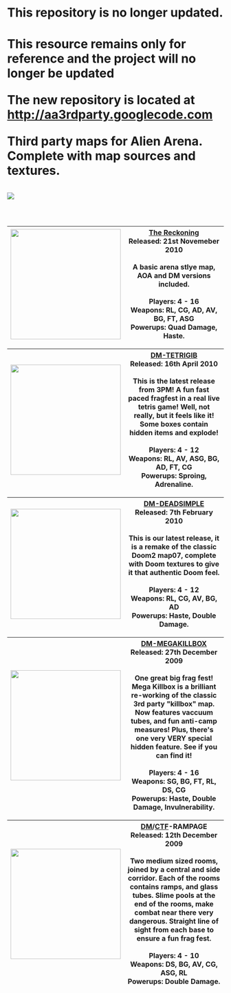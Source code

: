 <h1>This repository is no longer updated.<h1 />
<p><strong>This resource remains only for reference and the project will no longer be updated</strong></p>

<p>The new repository is located at <a href='http://aa3rdparty.googlecode.com'><a href='http://aa3rdparty.googlecode.com'>http://aa3rdparty.googlecode.com</a></a>

Third party maps for Alien Arena. Complete with map sources and textures.<br>
<br>
<img src='http://www.clanvp.com/3pm/new-header.jpg' align='center'>
<br>
<br>
<table><thead><th><img src='http://aa3rdpartymaps.googlecode.com/svn/trunk/arena/levelshots/dm-reckoning.jpg' width='256' height='256'></th><th><a href='http://aa3rdpartymaps.googlecode.com/files/reckoning.zip'>The Reckoning</a><br><b>Released: 21st Novemeber 2010</b><br><br> A basic arena stlye map, AOA and DM versions included.<br><br>Players: 4 - 16<br>Weapons: RL, CG, AD, AV, BG, FT, ASG<br>Powerups: Quad Damage, Haste. </th></thead><tbody></tbody></table>

<table><thead><th><img src='http://aa3rdpartymaps.googlecode.com/svn/trunk/arena/levelshots/dm-tetrigib.jpg' width='256' height='256'></th><th><a href='http://aa3rdpartymaps.googlecode.com/files/dm-tetrigib.zip'>DM-TETRIGIB</a><br><b>Released: 16th April 2010</b><br><br> This is the latest release from 3PM! A fun fast paced fragfest in a real live tetris game! Well, not really, but it feels like it! Some boxes contain hidden items and explode!<br><br>Players: 4 - 12<br>Weapons: RL, AV, ASG, BG, AD, FT, CG<br>Powerups: Sproing, Adrenaline. </th></thead><tbody></tbody></table>

<table><thead><th><img src='http://www.clanvp.com/3pm/dm-deadsimple.jpg' width='256' height='256'></th><th><a href='http://code.google.com/p/aa3rdpartymaps/downloads/detail?name=dm-deadsimple.zip'><b>DM-DEADSIMPLE</b></a><br><b>Released: 7th February 2010</b><br><br> This is our latest release, it is a remake of the classic Doom2 map07, complete with Doom textures to give it that authentic Doom feel. <br><br>Players: 4 - 12<br>Weapons: RL, CG, AV, BG, AD<br>Powerups: Haste, Double Damage. </th></thead><tbody></tbody></table>

<table><thead><th><img src='http://www.clanvp.com/3pm/dm-megakillbox.jpg' width='256' height='256'></th><th><a href='http://code.google.com/p/aa3rdpartymaps/downloads/detail?name=megakillbox.zip'><b>DM-MEGAKILLBOX</b></a><br><b>Released: 27th December 2009</b><br><br>One great big frag fest! Mega Killbox is a brilliant re-working of the classic 3rd party "killbox" map. Now features vaccuum tubes, and fun anti-camp measures! Plus, there's one very VERY special hidden feature. See if you can find it!<br><br>Players: 4 - 16<br>Weapons: SG, BG, FT, RL, DS, CG <br>Powerups: Haste, Double Damage, Invulnerability. </th></thead><tbody></tbody></table>

<table><thead><th><img src='http://www.clanvp.com/3pm/dm-rampage.jpg' width='256' height='256'></th><th><a href='http://code.google.com/p/aa3rdpartymaps/downloads/detail?name=dm-rampage.zip'>DM</a>/<a href='http://code.google.com/p/aa3rdpartymaps/downloads/detail?name=ctf-rampage.zip'>CTF</a>-RAMPAGE<br><b>Released: 12th December 2009</b><br><br>Two medium sized rooms, joined by a central and side corridor. Each of the rooms contains ramps, and glass tubes. Slime pools at the end of the rooms, make combat near there very dangerous. Straight line of sight from each base to ensure a fun frag fest.<br><br>Players: 4 - 10<br>Weapons: DS, BG, AV, CG, ASG, RL <br>Powerups: Double Damage. </th></thead><tbody>